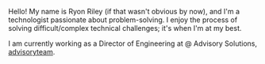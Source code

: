 Hello! My name is Ryon Riley (if that wasn't obvious by now), and I'm a technologist passionate about problem-solving. I enjoy the process of solving difficult/complex technical challenges; it's when I'm at my best.

I am currently working as a Director of Engineering at @ Advisory Solutions, [advisoryteam](https://github.com/advisoryteam).

